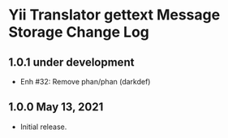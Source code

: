 # Yii Translator gettext Message Storage Change Log


## 1.0.1 under development

- Enh #32: Remove phan/phan (darkdef)

## 1.0.0 May 13, 2021

- Initial release.
